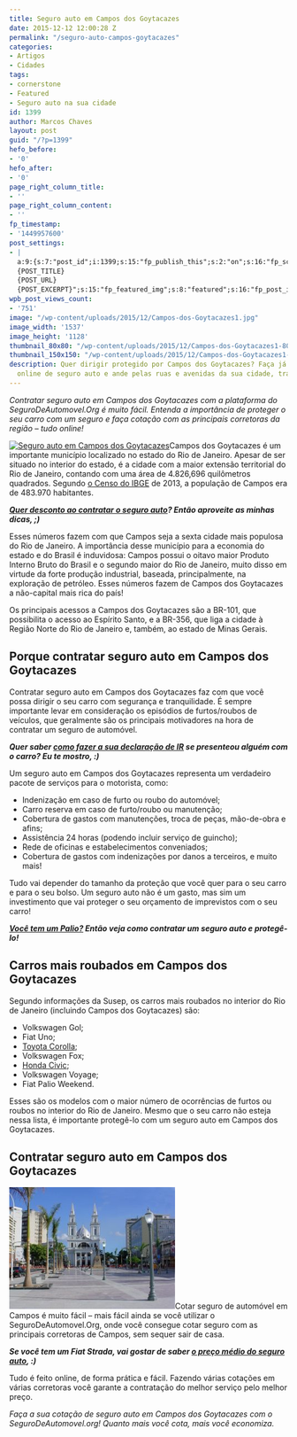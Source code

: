 ```yaml
---
title: Seguro auto em Campos dos Goytacazes
date: 2015-12-12 12:00:28 Z
permalink: "/seguro-auto-campos-goytacazes"
categories:
- Artigos
- Cidades
tags:
- cornerstone
- Featured
- Seguro auto na sua cidade
id: 1399
author: Marcos Chaves
layout: post
guid: "/?p=1399"
hefo_before:
- '0'
hefo_after:
- '0'
page_right_column_title:
- ''
page_right_column_content:
- ''
fp_timestamp:
- '1449957600'
post_settings:
- |
  a:9:{s:7:"post_id";i:1399;s:15:"fp_publish_this";s:2:"on";s:16:"fp_schedule_this";s:3:"yes";s:11:"fp_datetime";s:16:"2015/12/12 20:00";s:18:"fp_timezone_offset";s:3:"120";s:8:"msg_body";s:66:"Novo post no {SITE_NAME}
  {POST_TITLE}
  {POST_URL}
  {POST_EXCERPT}";s:15:"fp_featured_img";s:8:"featured";s:16:"fp_post_img_text";s:0:"";s:5:"pages";a:2:{i:0;s:3:"own";i:1;s:15:"520743491417556";}}
wpb_post_views_count:
- '751'
image: "/wp-content/uploads/2015/12/Campos-dos-Goytacazes1.jpg"
image_width: '1537'
image_height: '1128'
thumbnail_80x80: "/wp-content/uploads/2015/12/Campos-dos-Goytacazes1-80x80.jpg"
thumbnail_150x150: "/wp-content/uploads/2015/12/Campos-dos-Goytacazes1-150x150.jpg"
description: Quer dirigir protegido por Campos dos Goytacazes? Faça já sua cotação
  online de seguro auto e ande pelas ruas e avenidas da sua cidade, tranquilo!
---
```


_Contratar seguro auto em Campos dos Goytacazes com a plataforma do SeguroDeAutomovel.Org é muito fácil. Entenda a importância de proteger o seu carro com um seguro e faça cotação com as principais corretoras da região – tudo online!_

[<img class="alignleft wp-image-2987 size-full" title="Seguro auto em Campos dos Goytacazes" src="/wp-content/uploads/2015/12/Campos-dos-Goytacazes.jpg" alt="Seguro auto em Campos dos Goytacazes" width="301" height="167" srcset="/wp-content/uploads/2015/12/Campos-dos-Goytacazes.jpg 301w, /wp-content/uploads/2015/12/Campos-dos-Goytacazes-250x139.jpg 250w, /wp-content/uploads/2015/12/Campos-dos-Goytacazes-120x67.jpg 120w" sizes="(max-width: 301px) 100vw, 301px" />](/wp-content/uploads/2015/12/Campos-dos-Goytacazes.jpg)Campos dos Goytacazes é um importante município localizado no estado do Rio de Janeiro. Apesar de ser situado no interior do estado, é a cidade com a maior extensão territorial do Rio de Janeiro, contando com uma área de 4.826,696 quilômetros quadrados. Segundo <a href="http://cidades.ibge.gov.br/xtras/perfil.php?codmun=330100" target="_blank">o Censo do IBGE</a> de 2013, a população de Campos era de 483.970 habitantes.

_**<a href="/desconto-no-seguro-auto" target="_blank">Quer desconto ao contratar o seguro auto</a>? Então aproveite as minhas dicas, ;)**_

Esses números fazem com que Campos seja a sexta cidade mais populosa do Rio de Janeiro. A importância desse município para a economia do estado e do Brasil é induvidosa: Campos possui o oitavo maior Produto Interno Bruto do Brasil e o segundo maior do Rio de Janeiro, muito disso em virtude da forte produção industrial, baseada, principalmente, na exploração de petróleo. Esses números fazem de Campos dos Goytacazes a não-capital mais rica do país!

Os principais acessos a Campos dos Goytacazes são a BR-101, que possibilita o acesso ao Espírito Santo, e a BR-356, que liga a cidade à Região Norte do Rio de Janeiro e, também, ao estado de Minas Gerais.

## Porque contratar seguro auto em Campos dos Goytacazes

Contratar seguro auto em Campos dos Goytacazes faz com que você possa dirigir o seu carro com segurança e tranquilidade. É sempre importante levar em consideração os episódios de furtos/roubos de veículos, que geralmente são os principais motivadores na hora de contratar um seguro de automóvel.

_**Quer saber [como fazer a sua declaração de IR](/como-fazer-declaracao-do-carro-no-ir-se-dei-de-presente/) se presenteou alguém com o carro? Eu te mostro, :)**_

Um seguro auto em Campos dos Goytacazes representa um verdadeiro pacote de serviços para o motorista, como:

  * Indenização em caso de furto ou roubo do automóvel;
  * Carro reserva em caso de furto/roubo ou manutenção;
  * Cobertura de gastos com manutenções, troca de peças, mão-de-obra e afins;
  * Assistência 24 horas (podendo incluir serviço de guincho);
  * Rede de oficinas e estabelecimentos conveniados;
  * Cobertura de gastos com indenizações por danos a terceiros, e muito mais!

Tudo vai depender do tamanho da proteção que você quer para o seu carro e para o seu bolso. Um seguro auto não é um gasto, mas sim um investimento que vai proteger o seu orçamento de imprevistos com o seu carro!

_**<a href="/seguro-auto-palio" target="_blank">Você tem um Palio?</a> Então veja como contratar um seguro auto e protegê-lo!**_

## Carros mais roubados em Campos dos Goytacazes

Segundo informações da Susep, os carros mais roubados no interior do Rio de Janeiro (incluindo Campos dos Goytacazes) são:

  * Volkswagen Gol;
  * Fiat Uno;
  * <a href="/seguro-auto-toyota-corolla" target="_blank">Toyota Corolla</a>;
  * Volkswagen Fox;
  * <a href="/preco-seguro-honda-civic" target="_blank">Honda Civic</a>;
  * Volkswagen Voyage;
  * Fiat Palio Weekend.

Esses são os modelos com o maior número de ocorrências de furtos ou roubos no interior do Rio de Janeiro. Mesmo que o seu carro não esteja nessa lista, é importante protegê-lo com um seguro auto em Campos dos Goytacazes.

## Contratar seguro auto em Campos dos Goytacazes

[<img class="alignleft wp-image-2989 size-medium" title="Seguro auto em Campos dos Goytacazes" src="/wp-content/uploads/2015/12/Campos-dos-Goytacazes1-300x220.jpg" alt="Seguro auto em Campos dos Goytacazes" width="300" height="220" />](/wp-content/uploads/2015/12/Campos-dos-Goytacazes1.jpg)Cotar seguro de automóvel em Campos é muito fácil – mais fácil ainda se você utilizar o SeguroDeAutomovel.Org, onde você consegue cotar seguro com as principais corretoras de Campos, sem sequer sair de casa.

_**Se você tem um Fiat Strada, vai gostar de saber <a href="/preco-medio-do-seguro-auto-strada/" target="_blank">o preço médio do seguro auto</a>, :)**_

Tudo é feito online, de forma prática e fácil. Fazendo várias cotações em várias corretoras você garante a contratação do melhor serviço pelo melhor preço.

_Faça a sua cotação de seguro auto em Campos dos Goytacazes com o SeguroDeAutomovel.org! Quanto mais você cota, mais você economiza._